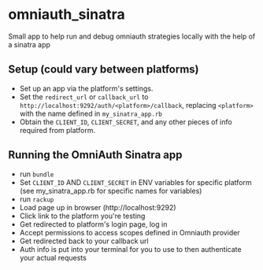 # omniauth_sinatra

Small app to help run and debug omniauth strategies locally with the help of a sinatra app

## Setup (could vary between platforms)
* Set up an app via the platform's settings.
* Set the `redirect_url` or `callback_url` to `http://localhost:9292/auth/<platform>/callback`, replacing `<platform>` with the name defined in `my_sinatra_app.rb`
* Obtain the `CLIENT_ID`, `CLIENT_SECRET`, and any other pieces of info required from platform.


## Running the OmniAuth Sinatra app
* run `bundle`
* Set `CLIENT_ID` AND `CLIENT_SECRET` in ENV variables for specific platform (see my_sinatra_app.rb for specific names for variables)
* run `rackup`
* Load page up in browser (http://localhost:9292)
* Click link to the platform you're testing
* Get redirected to platform's login page, log in
* Accept permissions to access scopes defined in Omniauth provider
* Get redirected back to your callback url
* Auth info is put into your terminal for you to use to then authenticate your actual requests
